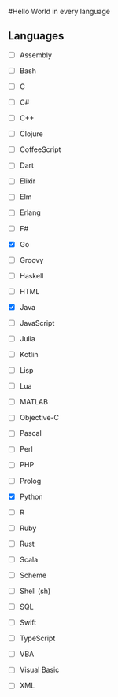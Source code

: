 #Hello World in every language

## Languages

- [ ] Assembly
- [ ] Bash
- [ ] C
- [ ] C#
- [ ] C++
- [ ] Clojure
- [ ] CoffeeScript
- [ ] Dart
- [ ] Elixir
- [ ] Elm
- [ ] Erlang
- [ ] F#
- [X] Go
- [ ] Groovy
- [ ] Haskell
- [ ] HTML
- [X] Java
- [ ] JavaScript
- [ ] Julia
- [ ] Kotlin
- [ ] Lisp
- [ ] Lua
- [ ] MATLAB
- [ ] Objective-C
- [ ] Pascal
- [ ] Perl
- [ ] PHP
- [ ] Prolog
- [X] Python
- [ ] R
- [ ] Ruby
- [ ] Rust
- [ ] Scala
- [ ] Scheme
- [ ] Shell (sh)
- [ ] SQL
- [ ] Swift
- [ ] TypeScript
- [ ] VBA
- [ ] Visual Basic
- [ ] XML

